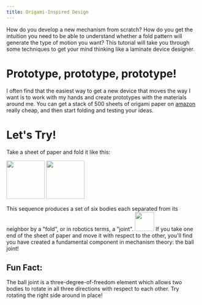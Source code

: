 ```yaml
---
title: Origami-Inspired Design
---
```


How do you develop a new mechanism from scratch?  How do you get the intuition you need to be able to understand whether a fold pattern will generate the type of motion you want?  This tutorial will take you through some techniques to get your mind thinking like a laminate device designer.

Prototype, prototype, prototype!
=======

I often find that the easiest way to get a new device that moves the way I want is to work with my hands and create prototypes with the materials around me.  You can get a stack of 500 sheets of origami paper on [amazon](http://www.amazon.com/s/ref=nb_sb_noss?url=search-alias%3Daps&field-keywords=origami+paper) really cheap, and then start folding and testing your ideas.

Let's Try!
==========

Take a sheet of paper and fold it like this:

<img src="{{site.baseurl}}/assets/images/tutorial/img1.jpg" height="100px" />

<img src="{{site.baseurl}}/assets/images/tutorial/img2.jpg" height="100px" />

This sequence produces a set of six bodies each separated from its neighbor by a "fold", or in robotics terms, a "joint".  <img src="{{site.baseurl}}/assets/images/tutorial/drawing1.svg" height = "50px" />  If you take one end of the sheet of paper and move it with respect to the other, you'll find you have created a fundamental component in mechanism theory: the ball joint!

Fun Fact:
-----

The ball joint is a three-degree-of-freedom element which allows two bodies to rotate in all three directions with respect to each other.  Try rotating the right side around in place!
